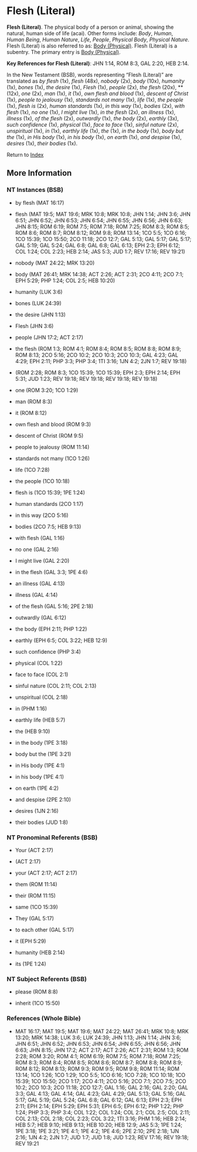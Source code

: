 # Flesh (Literal)
**Flesh (Literal)**. 
The physical body of a person or animal, showing the natural, human side of life (acai). 
Other forms include: 
*Body*, *Human*, *Human Being*, *Human Nature*, *Life*, *People*, *Physical Body*, *Physical Nature*. 
Flesh (Literal) is also referred to as: 
[Body (Physical)](Body.3.md). 
Flesh (Literal) is a subentry. The primary entry is 
[Body (Physical)](Body.3.md). 


**Key References for Flesh (Literal)**: 
JHN 1:14, ROM 8:3, GAL 2:20, HEB 2:14. 




In the New Testament (BSB), words representing “Flesh (Literal)” are translated as 
*by flesh* (1x), *flesh* (48x), *nobody* (2x), *body* (10x), *humanity* (1x), *bones* (1x), *the desire* (1x), *Flesh* (1x), *people* (2x), *the flesh* (20x), ** (12x), *one* (2x), *man* (1x), *it* (1x), *own flesh and blood* (1x), *descent of Christ* (1x), *people to jealousy* (1x), *standards not many* (1x), *life* (1x), *the people* (1x), *flesh is* (2x), *human standards* (1x), *in this way* (1x), *bodies* (2x), *with flesh* (1x), *no one* (1x), *I might live* (1x), *in the flesh* (2x), *an illness* (1x), *illness* (1x), *of the flesh* (2x), *outwardly* (1x), *the body* (2x), *earthly* (3x), *such confidence* (1x), *physical* (1x), *face to face* (1x), *sinful nature* (2x), *unspiritual* (1x), *in* (1x), *earthly life* (1x), *the* (1x), *in the body* (1x), *body but the* (1x), *in His body* (1x), *in his body* (1x), *on earth* (1x), *and despise* (1x), *desires* (1x), *their bodies* (1x). 


Return to [Index](00-Index.md)

## More Information

### NT Instances (BSB)

* by flesh (MAT 16:17)

* flesh (MAT 19:5; MAT 19:6; MRK 10:8; MRK 10:8; JHN 1:14; JHN 3:6; JHN 6:51; JHN 6:52; JHN 6:53; JHN 6:54; JHN 6:55; JHN 6:56; JHN 6:63; JHN 8:15; ROM 6:19; ROM 7:5; ROM 7:18; ROM 7:25; ROM 8:3; ROM 8:5; ROM 8:6; ROM 8:7; ROM 8:12; ROM 9:8; ROM 13:14; 1CO 5:5; 1CO 6:16; 1CO 15:39; 1CO 15:50; 2CO 11:18; 2CO 12:7; GAL 5:13; GAL 5:17; GAL 5:17; GAL 5:19; GAL 5:24; GAL 6:8; GAL 6:8; GAL 6:13; EPH 2:3; EPH 6:12; COL 1:24; COL 2:23; HEB 2:14; JAS 5:3; JUD 1:7; REV 17:16; REV 19:21)

* nobody (MAT 24:22; MRK 13:20)

* body (MAT 26:41; MRK 14:38; ACT 2:26; ACT 2:31; 2CO 4:11; 2CO 7:1; EPH 5:29; PHP 1:24; COL 2:5; HEB 10:20)

* humanity (LUK 3:6)

* bones (LUK 24:39)

* the desire (JHN 1:13)

* Flesh (JHN 3:6)

* people (JHN 17:2; ACT 2:17)

* the flesh (ROM 1:3; ROM 4:1; ROM 8:4; ROM 8:5; ROM 8:8; ROM 8:9; ROM 8:13; 2CO 5:16; 2CO 10:2; 2CO 10:3; 2CO 10:3; GAL 4:23; GAL 4:29; EPH 2:11; PHP 3:3; PHP 3:4; 1TI 3:16; 1JN 4:2; 2JN 1:7; REV 19:18)

*  (ROM 2:28; ROM 8:3; 1CO 15:39; 1CO 15:39; EPH 2:3; EPH 2:14; EPH 5:31; JUD 1:23; REV 19:18; REV 19:18; REV 19:18; REV 19:18)

* one (ROM 3:20; 1CO 1:29)

* man (ROM 8:3)

* it (ROM 8:12)

* own flesh and blood (ROM 9:3)

* descent of Christ (ROM 9:5)

* people to jealousy (ROM 11:14)

* standards not many (1CO 1:26)

* life (1CO 7:28)

* the people (1CO 10:18)

* flesh is (1CO 15:39; 1PE 1:24)

* human standards (2CO 1:17)

* in this way (2CO 5:16)

* bodies (2CO 7:5; HEB 9:13)

* with flesh (GAL 1:16)

* no one (GAL 2:16)

* I might live (GAL 2:20)

* in the flesh (GAL 3:3; 1PE 4:6)

* an illness (GAL 4:13)

* illness (GAL 4:14)

* of the flesh (GAL 5:16; 2PE 2:18)

* outwardly (GAL 6:12)

* the body (EPH 2:11; PHP 1:22)

* earthly (EPH 6:5; COL 3:22; HEB 12:9)

* such confidence (PHP 3:4)

* physical (COL 1:22)

* face to face (COL 2:1)

* sinful nature (COL 2:11; COL 2:13)

* unspiritual (COL 2:18)

* in (PHM 1:16)

* earthly life (HEB 5:7)

* the (HEB 9:10)

* in the body (1PE 3:18)

* body but the (1PE 3:21)

* in His body (1PE 4:1)

* in his body (1PE 4:1)

* on earth (1PE 4:2)

* and despise (2PE 2:10)

* desires (1JN 2:16)

* their bodies (JUD 1:8)



### NT Pronominal Referents (BSB)

* Your (ACT 2:17)

*  (ACT 2:17)

* your (ACT 2:17; ACT 2:17)

* them (ROM 11:14)

* their (ROM 11:15)

* same (1CO 15:39)

* They (GAL 5:17)

* to each other (GAL 5:17)

* it (EPH 5:29)

* humanity (HEB 2:14)

* its (1PE 1:24)



### NT Subject Referents (BSB)

* please (ROM 8:8)

* inherit (1CO 15:50)



### References (Whole Bible)

* MAT 16:17; MAT 19:5; MAT 19:6; MAT 24:22; MAT 26:41; MRK 10:8; MRK 13:20; MRK 14:38; LUK 3:6; LUK 24:39; JHN 1:13; JHN 1:14; JHN 3:6; JHN 6:51; JHN 6:52; JHN 6:53; JHN 6:54; JHN 6:55; JHN 6:56; JHN 6:63; JHN 8:15; JHN 17:2; ACT 2:17; ACT 2:26; ACT 2:31; ROM 1:3; ROM 2:28; ROM 3:20; ROM 4:1; ROM 6:19; ROM 7:5; ROM 7:18; ROM 7:25; ROM 8:3; ROM 8:4; ROM 8:5; ROM 8:6; ROM 8:7; ROM 8:8; ROM 8:9; ROM 8:12; ROM 8:13; ROM 9:3; ROM 9:5; ROM 9:8; ROM 11:14; ROM 13:14; 1CO 1:26; 1CO 1:29; 1CO 5:5; 1CO 6:16; 1CO 7:28; 1CO 10:18; 1CO 15:39; 1CO 15:50; 2CO 1:17; 2CO 4:11; 2CO 5:16; 2CO 7:1; 2CO 7:5; 2CO 10:2; 2CO 10:3; 2CO 11:18; 2CO 12:7; GAL 1:16; GAL 2:16; GAL 2:20; GAL 3:3; GAL 4:13; GAL 4:14; GAL 4:23; GAL 4:29; GAL 5:13; GAL 5:16; GAL 5:17; GAL 5:19; GAL 5:24; GAL 6:8; GAL 6:12; GAL 6:13; EPH 2:3; EPH 2:11; EPH 2:14; EPH 5:29; EPH 5:31; EPH 6:5; EPH 6:12; PHP 1:22; PHP 1:24; PHP 3:3; PHP 3:4; COL 1:22; COL 1:24; COL 2:1; COL 2:5; COL 2:11; COL 2:13; COL 2:18; COL 2:23; COL 3:22; 1TI 3:16; PHM 1:16; HEB 2:14; HEB 5:7; HEB 9:10; HEB 9:13; HEB 10:20; HEB 12:9; JAS 5:3; 1PE 1:24; 1PE 3:18; 1PE 3:21; 1PE 4:1; 1PE 4:2; 1PE 4:6; 2PE 2:10; 2PE 2:18; 1JN 2:16; 1JN 4:2; 2JN 1:7; JUD 1:7; JUD 1:8; JUD 1:23; REV 17:16; REV 19:18; REV 19:21



